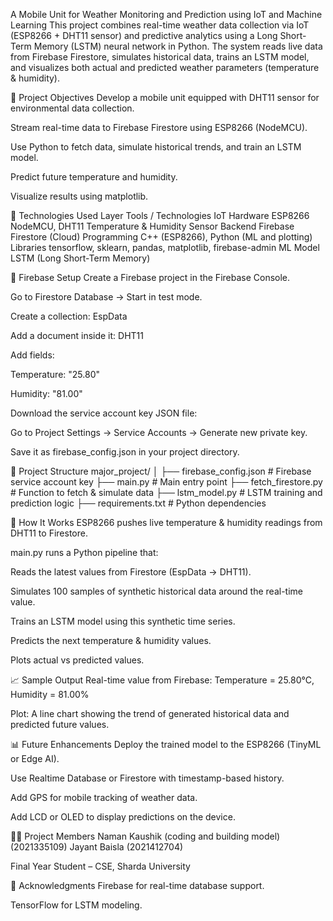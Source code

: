 A Mobile Unit for Weather Monitoring and Prediction using IoT and Machine Learning
This project combines real-time weather data collection via IoT (ESP8266 + DHT11 sensor) and predictive analytics using a Long Short-Term Memory (LSTM) neural network in Python. The system reads live data from Firebase Firestore, simulates historical data, trains an LSTM model, and visualizes both actual and predicted weather parameters (temperature & humidity).

🎯 Project Objectives
Develop a mobile unit equipped with DHT11 sensor for environmental data collection.

Stream real-time data to Firebase Firestore using ESP8266 (NodeMCU).

Use Python to fetch data, simulate historical trends, and train an LSTM model.

Predict future temperature and humidity.

Visualize results using matplotlib.

🧰 Technologies Used
Layer	Tools / Technologies
IoT Hardware	ESP8266 NodeMCU, DHT11 Temperature & Humidity Sensor
Backend	Firebase Firestore (Cloud)
Programming	C++ (ESP8266), Python (ML and plotting)
Libraries	tensorflow, sklearn, pandas, matplotlib, firebase-admin
ML Model	LSTM (Long Short-Term Memory)

📡 Firebase Setup
Create a Firebase project in the Firebase Console.

Go to Firestore Database → Start in test mode.

Create a collection: EspData

Add a document inside it: DHT11

Add fields:

Temperature: "25.80"

Humidity: "81.00"

Download the service account key JSON file:

Go to Project Settings → Service Accounts → Generate new private key.

Save it as firebase_config.json in your project directory.

📂 Project Structure
major_project/
│
├── firebase_config.json          # Firebase service account key
├── main.py                       # Main entry point
├── fetch_firestore.py            # Function to fetch & simulate data
├── lstm_model.py                 # LSTM training and prediction logic
├── requirements.txt              # Python dependencies

🧠 How It Works
ESP8266 pushes live temperature & humidity readings from DHT11 to Firestore.

main.py runs a Python pipeline that:

Reads the latest values from Firestore (EspData → DHT11).

Simulates 100 samples of synthetic historical data around the real-time value.

Trains an LSTM model using this synthetic time series.

Predicts the next temperature & humidity values.

Plots actual vs predicted values.


📈 Sample Output
Real-time value from Firebase:
Temperature = 25.80°C, Humidity = 81.00%

Plot:
A line chart showing the trend of generated historical data and predicted future values.

📊 Future Enhancements
Deploy the trained model to the ESP8266 (TinyML or Edge AI).

Use Realtime Database or Firestore with timestamp-based history.

Add GPS for mobile tracking of weather data.

Add LCD or OLED to display predictions on the device.

👨‍🎓 Project Members
Naman Kaushik (coding and building model) (2021335109)
Jayant Baisla (2021412704)

Final Year Student – CSE, Sharda University

📜 Acknowledgments
Firebase for real-time database support.

TensorFlow for LSTM modeling.
